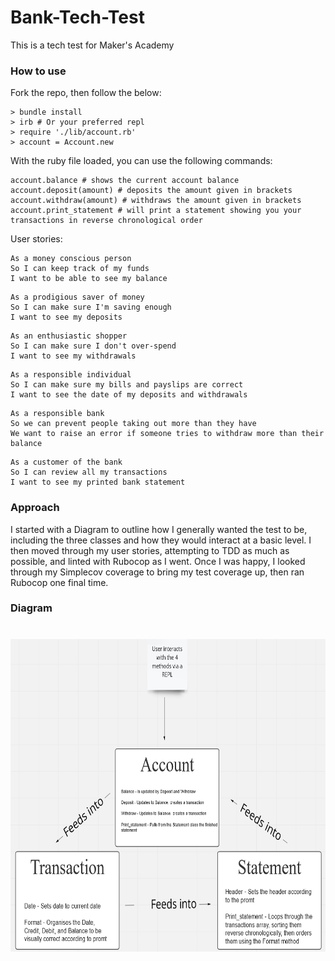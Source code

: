 # Bank-Tech-Test

This is a tech test for Maker's Academy

### How to use
Fork the repo, then follow the below:
```
> bundle install
> irb # Or your preferred repl
> require './lib/account.rb'
> account = Account.new
```
With the ruby file loaded, you can use the following commands:
```
account.balance # shows the current account balance
account.deposit(amount) # deposits the amount given in brackets
account.withdraw(amount) # withdraws the amount given in brackets
account.print_statement # will print a statement showing you your transactions in reverse chronological order
``` 

User stories:
```
As a money conscious person
So I can keep track of my funds
I want to be able to see my balance
```
```
As a prodigious saver of money
So I can make sure I'm saving enough
I want to see my deposits
```
```
As an enthusiastic shopper
So I can make sure I don't over-spend
I want to see my withdrawals
```
```
As a responsible individual
So I can make sure my bills and payslips are correct
I want to see the date of my deposits and withdrawals
```
```
As a responsible bank
So we can prevent people taking out more than they have
We want to raise an error if someone tries to withdraw more than their balance
```
```
As a customer of the bank
So I can review all my transactions
I want to see my printed bank statement
```

### Approach

I started with a Diagram to outline how I generally wanted the test to be, including the three classes and how they would interact at a basic level. I then moved through my user stories, attempting to TDD as much as possible, and linted with Rubocop as I went. Once I was happy, I looked through my Simplecov coverage to bring my test coverage up, then ran Rubocop one final time.

### Diagram

# <img src='./public/images/BankTechTest.png' style='height: 500px'>
